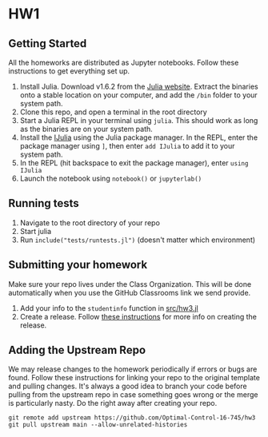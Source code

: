# HW1

## Getting Started
All the homeworks are distributed as Jupyter notebooks. Follow these instructions to get everything set up.

1. Install Julia. Download v1.6.2 from the [Julia website](https://julialang.org/downloads/). Extract the binaries onto a stable location on your computer, and add the `/bin` folder to your system path.
2. Clone this repo, and open a terminal in the root directory
2. Start a Julia REPL in your terminal using `julia`. This should work as long as the binaries are on your system path.
3. Install the [IJulia](https://github.com/JuliaLang/IJulia.jl) using the Julia package manager. In the REPL, enter the package manager using `]`, then enter `add IJulia` to add it to your system path.
4. In the REPL (hit backspace to exit the package manager), enter `using IJulia`
5. Launch the notebook using `notebook()` or `jupyterlab()`

## Running tests
1. Navigate to the root directory of your repo 
2. Start julia 
3. Run `include("tests/runtests.jl")` (doesn't matter which environment)


## Submitting your homework
Make sure your repo lives under the Class Organization. This will be done automatically when you use the GitHub Classrooms link we send provide.

1. Add your info to the `studentinfo` function in [src/hw3.jl](https://github.com/Optimal-Control-16-745/hw3/blob/main/src/hw3.jl)
2. Create a release. Follow [these instructions](https://github.com/Optimal-Control-16-745/JuliaIntro/blob/main/docs/Submission%20Instructions.md) for more info on creating the release.

## Adding the Upstream Repo
We may release changes to the homework periodically if errors or bugs are found. Follow these instructions for linking your repo to the original template and pulling changes. It's always a good idea to branch your code before pulling from the upstream repo in case something goes wrong or the merge is particularly nasty. Do the right away after creating your repo. 
```
git remote add upstream https://github.com/Optimal-Control-16-745/hw3
git pull upstream main --allow-unrelated-histories
```
